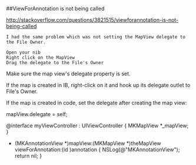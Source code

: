 ##ViewForAnnotation is not being called

http://stackoverflow.com/questions/3821515/viewforannotation-is-not-being-called


	I had the same problem which was not setting the MapView delegate to the File Owner.
	
	Open your nib
	Right click on the MapView
	Drag the delegate to the File's Owner
	



 
Make sure the map view's delegate property is set.

If the map is created in IB, right-click on it and hook up its delegate outlet to File's Owner.

If the map is created in code, set the delegate after creating the map view:

mapView.delegate = self;


@interface myViewController : UIViewController <MKMapViewDelegate> {
    MKMapView *_mapView;
}


- (MKAnnotationView *)mapView:(MKMapView *)theMapView viewForAnnotation:(id <MKAnnotation>)annotation
{
    NSLog(@"MKAnnotationView");
    return nil;
}